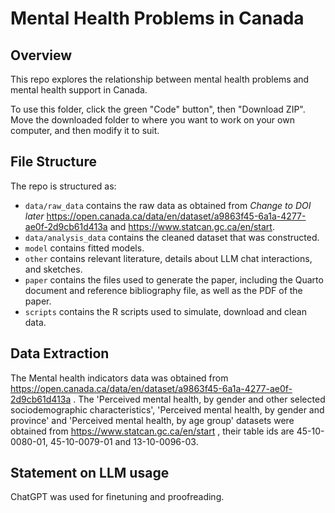 # Mental Health Problems in Canada

## Overview

This repo explores the relationship between mental health problems and mental health support in Canada. 

To use this folder, click the green "Code" button", then "Download ZIP". Move the downloaded folder to where you want to work on your own computer, and then modify it to suit.

## File Structure

The repo is structured as:

-   `data/raw_data` contains the raw data as obtained from *Change to DOI later* https://open.canada.ca/data/en/dataset/a9863f45-6a1a-4277-ae0f-2d9cb61d413a and https://www.statcan.gc.ca/en/start.
-   `data/analysis_data` contains the cleaned dataset that was constructed.
-   `model` contains fitted models. 
-   `other` contains relevant literature, details about LLM chat interactions, and sketches.
-   `paper` contains the files used to generate the paper, including the Quarto document and reference bibliography file, as well as the PDF of the paper. 
-   `scripts` contains the R scripts used to simulate, download and clean data.

## Data Extraction

The Mental health indicators data was obtained from https://open.canada.ca/data/en/dataset/a9863f45-6a1a-4277-ae0f-2d9cb61d413a . The 'Perceived mental health, by gender and other selected sociodemographic characteristics', 'Perceived mental health, by gender and province' and 'Perceived mental health, by age group' datasets were obtained from https://www.statcan.gc.ca/en/start , their table ids are 45-10-0080-01, 45-10-0079-01 and 13-10-0096-03.



## Statement on LLM usage

ChatGPT was used for finetuning and proofreading.
